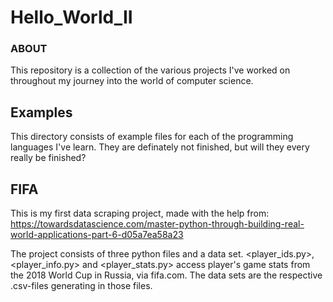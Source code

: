 # Hello_World_II

### ABOUT
This repository is a collection of the various projects I've worked on throughout my journey into the world of computer science.

## Examples
This directory consists of example files for each of the programming languages I've learn. They are definately not finished, but will they every really be finished?

## FIFA
This is my first data scraping project, made with the help from:
https://towardsdatascience.com/master-python-through-building-real-world-applications-part-6-d05a7ea58a23

The project consists of three python files and a data set. <player_ids.py>, <player_info.py> and <player_stats.py> access player's game stats from the 2018 World Cup in Russia, via fifa.com. The data sets are the respective .csv-files generating in those files. 

